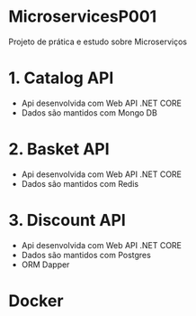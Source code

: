 # MicroservicesP001
Projeto de prática e estudo sobre Microserviços 

# 1. Catalog API
* Api desenvolvida com Web API .NET CORE
* Dados são mantidos com Mongo DB

# 2. Basket API
* Api desenvolvida com Web API .NET CORE
* Dados são mantidos com Redis

# 3. Discount API
* Api desenvolvida com Web API .NET CORE
* Dados são mantidos com Postgres
* ORM Dapper

# Docker 
